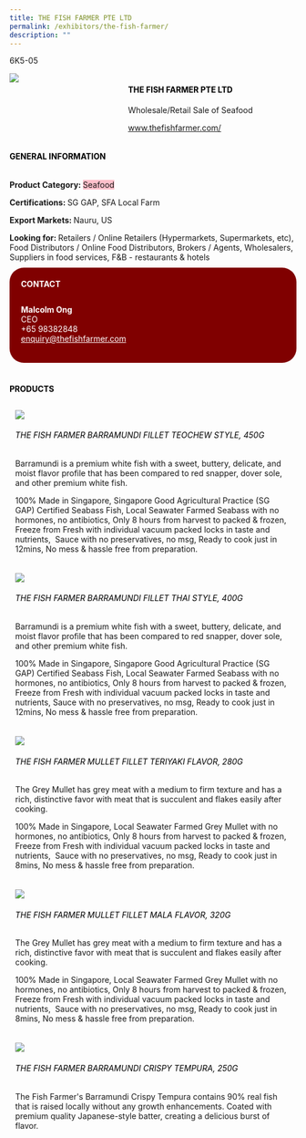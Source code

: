 ```yaml
---
title: THE FISH FARMER PTE LTD
permalink: /exhibitors/the-fish-farmer/
description: ""
---
```

<head>
	<div class="flex-paragraph">
		<!--hi there! this is a comment and will provide you with instructional guides-->
		<!--insert booth number here!-->
		<p style="text-transform: uppercase">6K5-05</p></div>
			<div class="flex-container" style="display: flex; flex-wrap: wrap;">
				<!--insert DOWNLOAD link of company logo between the " marks!-->
			<div class="card sgds" style="flex: 1 1 40%; display: block;"><img src="https://drive.google.com/uc?id=1ib4PM_p1Gg96klJqC01f6M5lFj-ETN9Q&export=download"></div>
	<div class="card-sgds" style="flex: 1 1 58%; display: block; margin-left: 3px">
		<h4 style="text-transform: uppercase; color: black;"><!--insert the exhibitor's name between the <b> tags here--><b>THE FISH FARMER PTE LTD</b></h4><!--insert the exhibitor's description between the <p> tags here-->
		<p>Wholesale/Retail Sale of Seafood</p>
		<!--insert the exhibitor's website link, making sure there is "https:// www." present please. make sure the entire https link goes in between the " marks-->
		<p><a href="https://www.thefishfarmer.com/" target="_blank"><!--insert the www website link here (no need for https)-->www.thefishfarmer.com/</a></p>
	</div>
</div>
</head>

<body>
	<h4 style="text-transform: uppercase; color: black;"><b>General Information</b></h4>
		<div class="flex-container" style="display: flex; flex-wrap: wrap;">
			<div class="card sgds" style="flex: 1 1 65%; display: block; align-self: stretch">
			<div class="flex-paragraph">
			<p><b>Product Category: </b><span style=" background-color: pink; border-radius: 10 px;"><!--insert the exhibitor's pdt cat between the <p> tags here-->Seafood</span></p> 
				<p><b>Certifications: </b><!--insert all the exhibitor's certifications between the </b> and </p> here-->SG GAP, SFA Local Farm </p>
			<p><b>Export Markets: </b><!--insert all the exhibitor's export markets between the </b> and </p> here-->Nauru, US</p>
			<p style="margin-bottom: 10px;"><b>Looking for: </b><!--insert all the exhibitor's potential business partners between the </b> and </p> here-->Retailers / Online Retailers (Hypermarkets, Supermarkets, etc), Food Distributors / Online Food Distributors, Brokers / Agents, Wholesalers, Suppliers in food services, F&B - restaurants & hotels</p>
			</div>
		</div>
		<div class="card sgds" style="flex: 1 1 35%; padding: 10px; display: block; background-color: maroon; border-radius: 25px; align-self: center;">
		<h4 style="color: white; margin-top: 10px; margin-left: 10px;">CONTACT</h4>
		<div class="flex-paragraph">
			<!--replace with exhibitor's: -->
			<p style="padding: 10px; color: white;"><b><!-- POC name-->Malcolm Ong</b><br><!-- designation-->CEO<br><!--contact number-->+65 98382848<br><!-- for linking purposes, insert their email after "mailto:"...--><a href="mailto:enquiry@thefishfarmer.com" style="color: white;"><!--...and also include the display email before </a> here-->enquiry@thefishfarmer.com</a></p>
		</div>
			</div>
		</div>
	<br>
		<h4 style="text-transform: uppercase; color: black;"><b>products</b></h4>
<div style="display: flex; flex-wrap: wrap;">
  <div class="card sgds" style="flex: 1 1 47%; margin: 10px; display: block;"><!--insert the exhibitor's DOWNLOAD image for product between the " marks here-->
	<div class="flex-image" style="display: block;"><img src="https://drive.google.com/u/0/uc?id=1wnhiCflWy-qiZnZDfkT1kapIuHzUrdbz&export=download"></div>
	<div class="flex-paragraph">
		<h6 style="text-transform: uppercase; color: black;"><!--insert product name before </h6> and product description after <p>-->The Fish Farmer Barramundi Fillet Teochew Style, 450G</h6>
		<p>Barramundi is a premium white fish with a sweet, buttery, delicate, and moist flavor profile that has been compared to red snapper, dover sole, and other premium white fish. 

100% Made in Singapore, Singapore Good Agricultural Practice (SG GAP) Certified Seabass Fish, Local Seawater Farmed Seabass with no hormones, no antibiotics, Only 8 hours from harvest to packed & frozen, Freeze from Fresh with individual vacuum packed locks in taste and nutrients,  Sauce with no preservatives, no msg, Ready to cook just in 12mins, No mess & hassle free from preparation.</p></div>
	</div>
		<div class="card sgds" style="flex: 1 1 47%; margin: 10px; display: block;">
		<div class="flex-image" style="display: block;"><img src="https://drive.google.com/u/0/uc?id=1bEaAwEqWlCTv9ykYUFtDLCxS42vXpji6&export=download"></div>
	<div class="flex-paragraph">
		<h6 style="text-transform: uppercase; color: black;">The Fish Farmer Barramundi Fillet Thai Style, 400G</h6>
		<p>Barramundi is a premium white fish with a sweet, buttery, delicate, and moist flavor profile that has been compared to red snapper, dover sole, and other premium white fish. 

100% Made in Singapore, Singapore Good Agricultural Practice (SG GAP) Certified Seabass Fish, Local Seawater Farmed Seabass with no hormones, no antibiotics, Only 8 hours from harvest to packed & frozen, Freeze from Fresh with individual vacuum packed locks in taste and nutrients,  Sauce with no preservatives, no msg, Ready to cook just in 12mins, No mess & hassle free from preparation.</p></div>
	</div>
		<div class="card sgds" style="flex: 1 1 47%; margin: 10px; display: block;">
		<div class="flex-image" style="display: block;"><img src="https://drive.google.com/u/0/uc?id=1GqlySiH4WcfPbBR54bf_1Jzed4FfHff-&export=download"></div>
	<div class="flex-paragraph">
		<h6 style="text-transform: uppercase; color: black;">The Fish Farmer Mullet Fillet Teriyaki Flavor, 280G</h6>
		<p>The Grey Mullet has grey meat with a medium to firm texture and has a rich, distinctive favor with meat that is succulent and flakes easily after cooking. 

100% Made in Singapore, Local Seawater Farmed Grey Mullet with no hormones, no antibiotics, Only 8 hours from harvest to packed & frozen, Freeze from Fresh with individual vacuum packed locks in taste and nutrients,  Sauce with no preservatives, no msg, Ready to cook just in 8mins, No mess & hassle free from preparation.</p></div>
		</div>
		<div class="card sgds" style="flex: 1 1 47%; margin: 10px; display: block;">
		<div class="flex-image" style="display: block;"><img src="https://drive.google.com/u/0/uc?id=1oNk7nBijADeKqb9_svI3g1ThOBSYU1pl&export=download"></div>
	<div class="flex-paragraph">
		<h6 style="text-transform: uppercase; color: black;">The Fish Farmer Mullet Fillet Mala Flavor, 320G</h6>
		<p>The Grey Mullet has grey meat with a medium to firm texture and has a rich, distinctive favor with meat that is succulent and flakes easily after cooking. 

100% Made in Singapore, Local Seawater Farmed Grey Mullet with no hormones, no antibiotics, Only 8 hours from harvest to packed & frozen, Freeze from Fresh with individual vacuum packed locks in taste and nutrients,  Sauce with no preservatives, no msg, Ready to cook just in 8mins, No mess & hassle free from preparation.</p></div>
	</div>
		<div class="card sgds" style="flex: 1 1 47%; margin: 10px; display: block;">
		<div class="flex-image" style="display: block;"><img src="https://drive.google.com/u/0/uc?id=1JDf0JbYu94iD7WvvT8ZK6cQ5i_Auh_G1&export=download"></div>
	<div class="flex-paragraph">
		<h6 style="text-transform: uppercase; color: black;">The Fish Farmer Barramundi Crispy Tempura, 250G</h6>
		<p>The Fish Farmer's Barramundi Crispy Tempura contains 90% real fish that is raised locally without any growth enhancements. Coated with premium quality Japanese-style batter, creating a delicious burst of flavor.</p></div>
	</div>
	<!--don't delete these 2 tags. double check how the layout looks on the right too and lemme know if there are any problems! thank u so much for ur hardwork!-->
	</div>
</body>